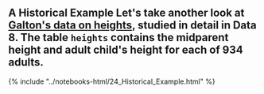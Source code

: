 A Historical Example 
Let's take another look at [Galton's data on heights](https://www.inferentialthinking.com/chapters/07/1/applying-a-function-to-a-column.html), studied in detail in Data 8. The table `heights` contains the midparent height and adult child's height for each of 934 adults.
------

{% include "../notebooks-html/24_Historical_Example.html" %}
